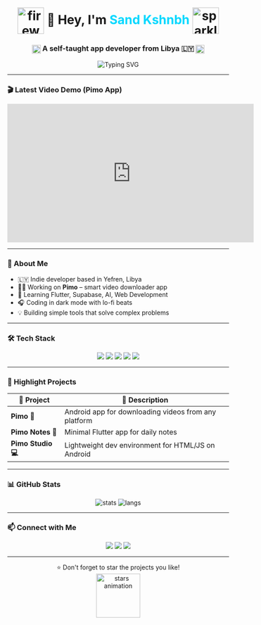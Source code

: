 <h1 align="center">
  <img src="https://media.giphy.com/media/3o6Zt8zb1QGOAlP5rK/giphy.gif" alt="fireworks" width="60" style="vertical-align:middle;" />
  👾 Hey, I'm <span style="color:#00d8ff;">Sand Kshnbh</span>
  <img src="https://media.giphy.com/media/3oEjI6SIIHBdRxXI40/giphy.gif" alt="sparkles" width="60" style="vertical-align:middle;" />
</h1>

<h3 align="center">
  <img src="https://media.giphy.com/media/xUOwG4w5HuSvPz6xva/giphy.gif" alt="typing dots" width="20" style="vertical-align:middle;"/>  
  A self-taught app developer from Libya 🇱🇾
  <img src="https://media.giphy.com/media/xUOwG4w5HuSvPz6xva/giphy.gif" alt="typing dots" width="20" style="vertical-align:middle;"/>
</h3>

<p align="center">
  <img src="https://readme-typing-svg.vercel.app?font=Fira+Code&duration=4000&pause=1000&color=00d8ff&center=true&vCenter=true&width=450&lines=Flutter+Developer+🚀;AI+Explorer+🤖;Linux+User+💻;Creative+Dreamer+🔥" alt="Typing SVG" />
</p>

---

### 🎬 Latest Video Demo (Pimo App)

<p align="center">
  <iframe width="560" height="315" src="https://www.youtube.com/embed/your_video_id" title="Pimo App Demo" frameborder="0" allow="accelerometer; autoplay; clipboard-write; encrypted-media; gyroscope; picture-in-picture" allowfullscreen></iframe>
</p>

---

### 🧠 About Me

- 🇱🇾 Indie developer based in Yefren, Libya
- 👨‍💻 Working on **Pimo** – smart video downloader app
- 🌱 Learning Flutter, Supabase, AI, Web Development
- 🎧 Coding in dark mode with lo-fi beats
- 💡 Building simple tools that solve complex problems

---

### 🛠️ Tech Stack

<p align="center">
  <img src="https://img.shields.io/badge/Dart-0175C2?style=for-the-badge&logo=dart&logoColor=white" />
  <img src="https://img.shields.io/badge/Flutter-02569B?style=for-the-badge&logo=flutter&logoColor=white" />
  <img src="https://img.shields.io/badge/Linux-000000?style=for-the-badge&logo=linux&logoColor=white" />
  <img src="https://img.shields.io/badge/Firebase-FFCA28?style=for-the-badge&logo=firebase&logoColor=black" />
  <img src="https://img.shields.io/badge/Git-F05032?style=for-the-badge&logo=git&logoColor=white" />
</p>

---

### 🚀 Highlight Projects

| 📱 Project       | 💬 Description                                      |
|------------------|-----------------------------------------------------|
| **Pimo 👾**       | Android app for downloading videos from any platform |
| **Pimo Notes 📝** | Minimal Flutter app for daily notes                 |
| **Pimo Studio 💻** | Lightweight dev environment for HTML/JS on Android |

---

### 📊 GitHub Stats

<p align="center">
  <img src="https://github-readme-stats.vercel.app/api?username=sandkshnbh&show_icons=true&theme=tokyonight" alt="stats" />
  <img src="https://github-readme-stats.vercel.app/api/top-langs/?username=sandkshnbh&layout=compact&theme=tokyonight" alt="langs" />
</p>

---

### 📫 Connect with Me

<p align="center">
  <a href="mailto:sandkshnbh@example.com"><img src="https://img.shields.io/badge/Email-D14836?style=for-the-badge&logo=gmail&logoColor=white" /></a>
  <a href="https://t.me/sandkshnbh"><img src="https://img.shields.io/badge/Telegram-26A5E4?style=for-the-badge&logo=telegram&logoColor=white" /></a>
  <a href="https://github.com/sandkshnbh"><img src="https://img.shields.io/badge/GitHub-000000?style=for-the-badge&logo=github&logoColor=white" /></a>
</p>

---

<p align="center">
  ⭐️ Don't forget to star the projects you like!
  <br/>
  <img src="https://media.giphy.com/media/l0MYt5jPR6QX5pnqM/giphy.gif" alt="stars animation" width="100" />
</p>
